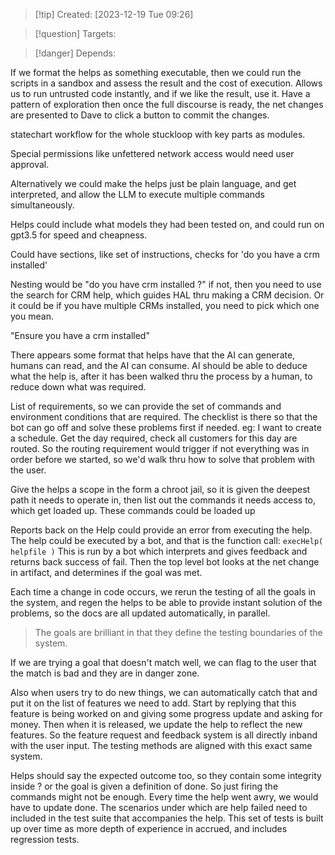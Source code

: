 
>[!tip] Created: [2023-12-19 Tue 09:26]

>[!question] Targets: 

>[!danger] Depends: 

If we format the helps as something executable, then we could run the scripts in a sandbox and assess the result and the cost of execution.  Allows us to run untrusted code instantly, and if we like the result, use it.  Have a pattern of exploration then once the full discourse is ready, the net changes are presented to Dave to click a button to commit the changes.

statechart workflow for the whole stuckloop with key parts as modules.

Special permissions like unfettered network access would need user approval.

Alternatively we could make the helps just be plain language, and get interpreted, and allow the LLM to execute multiple commands simultaneously.

Helps could include what models they had been tested on, and could run on gpt3.5 for speed and cheapness.

Could have sections, like set of instructions, checks for 'do you have a crm installed'

Nesting would be "do you have  crm installed ?" if not, then you need to use the search for CRM help, which guides HAL thru making a CRM decision.  Or it could be if you have multiple CRMs installed, you need to pick which one you mean.

"Ensure you have a crm installed"

There appears some format that helps have that the AI can generate, humans can read, and the AI can consume.  AI should be able to deduce what the help is, after it has been walked thru the process by a human, to reduce down what was required.

List of requirements, so we can provide the set of commands and environment conditions that are required.  The checklist is there so that the bot can go off and solve these problems first if needed.
eg: I want to create a schedule.  Get the day required, check all customers for this day are routed.
So the routing requirement would trigger if not everything was in order before we started, so we'd walk thru how to solve that problem with the user.

Give the helps a scope in the form a chroot jail, so it is given the deepest path it needs to operate in, then list out the commands it needs access to, which get loaded up.
These commands could be loaded up 

Reports back on the Help could provide an error from executing the help.
The help could be executed by a bot, and that is the function call: `execHelp( helpfile )` 
This is run by a bot which interprets and gives feedback and returns back success of fail.
Then the top level bot looks at the net change in artifact, and determines if the goal was met.

Each time a change in code occurs, we rerun the testing of all the goals in the system, and regen the helps to be able to provide instant solution of the problems, so the docs are all updated automatically, in parallel.

> The goals are brilliant in that they define the testing boundaries of the system.  

If we are trying a goal that doesn't match well, we can flag to the user that the match is bad and they are in danger zone.

Also when users try to do new things, we can automatically catch that and put it on the list of features we need to add.  Start by replying that this feature is being worked on and giving some progress update and asking for money.  Then when it is released, we update the help to reflect the new features.  So the feature request and feedback system is all directly inband with the user input.  The testing methods are aligned with this exact same system.

Helps should say the expected outcome too, so they contain some integrity inside ? or the goal is given a definition of done.  So just firing the commands might not be enough.  Every time the help went awry, we would have to update done.  The scenarios under which are help failed need to included in the test suite that accompanies the help.  This set of tests is built up over time as more depth of experience in accrued, and includes regression tests.
